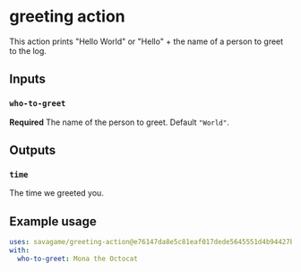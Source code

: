 # greeting action

This action prints "Hello World" or "Hello" + the name of a person to greet to the log.

## Inputs

### `who-to-greet`

**Required** The name of the person to greet. Default `"World"`.

## Outputs

### `time`

The time we greeted you.

## Example usage

```yaml
uses: savagame/greeting-action@e76147da8e5c81eaf017dede5645551d4b94427b
with:
  who-to-greet: Mona the Octocat
```
